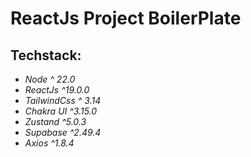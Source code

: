 # ReactJs Project BoilerPlate

## Techstack:

-   _Node ^ 22.0_
-   _ReactJs ^19.0.0_
-   _TailwindCss ^ 3.14_
-   _Chakra UI ^3.15.0_
-   _Zustand ^5.0.3_
-   _Supabase ^2.49.4_
-   _Axios ^1.8.4_
